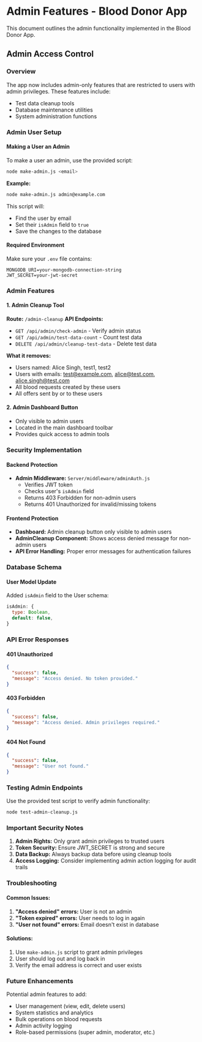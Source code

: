 # Admin Features - Blood Donor App

This document outlines the admin functionality implemented in the Blood Donor App.

## Admin Access Control

### Overview

The app now includes admin-only features that are restricted to users with admin privileges. These features include:

- Test data cleanup tools
- Database maintenance utilities
- System administration functions

### Admin User Setup

#### Making a User an Admin

To make a user an admin, use the provided script:

```bash
node make-admin.js <email>
```

**Example:**

```bash
node make-admin.js admin@example.com
```

This script will:

- Find the user by email
- Set their `isAdmin` field to `true`
- Save the changes to the database

#### Required Environment

Make sure your `.env` file contains:

```
MONGODB_URI=your-mongodb-connection-string
JWT_SECRET=your-jwt-secret
```

### Admin Features

#### 1. Admin Cleanup Tool

**Route:** `/admin-cleanup`
**API Endpoints:**

- `GET /api/admin/check-admin` - Verify admin status
- `GET /api/admin/test-data-count` - Count test data
- `DELETE /api/admin/cleanup-test-data` - Delete test data

**What it removes:**

- Users named: Alice Singh, test1, test2
- Users with emails: test@example.com, alice@test.com, alice.singh@test.com
- All blood requests created by these users
- All offers sent by or to these users

#### 2. Admin Dashboard Button

- Only visible to admin users
- Located in the main dashboard toolbar
- Provides quick access to admin tools

### Security Implementation

#### Backend Protection

- **Admin Middleware:** `Server/middleware/adminAuth.js`
  - Verifies JWT token
  - Checks user's `isAdmin` field
  - Returns 403 Forbidden for non-admin users
  - Returns 401 Unauthorized for invalid/missing tokens

#### Frontend Protection

- **Dashboard:** Admin cleanup button only visible to admin users
- **AdminCleanup Component:** Shows access denied message for non-admin users
- **API Error Handling:** Proper error messages for authentication failures

### Database Schema

#### User Model Update

Added `isAdmin` field to the User schema:

```javascript
isAdmin: {
  type: Boolean,
  default: false,
}
```

### API Error Responses

#### 401 Unauthorized

```json
{
  "success": false,
  "message": "Access denied. No token provided."
}
```

#### 403 Forbidden

```json
{
  "success": false,
  "message": "Access denied. Admin privileges required."
}
```

#### 404 Not Found

```json
{
  "success": false,
  "message": "User not found."
}
```

### Testing Admin Endpoints

Use the provided test script to verify admin functionality:

```bash
node test-admin-cleanup.js
```

### Important Security Notes

1. **Admin Rights:** Only grant admin privileges to trusted users
2. **Token Security:** Ensure JWT_SECRET is strong and secure
3. **Data Backup:** Always backup data before using cleanup tools
4. **Access Logging:** Consider implementing admin action logging for audit trails

### Troubleshooting

#### Common Issues:

1. **"Access denied" errors:** User is not an admin
2. **"Token expired" errors:** User needs to log in again
3. **"User not found" errors:** Email doesn't exist in database

#### Solutions:

1. Use `make-admin.js` script to grant admin privileges
2. User should log out and log back in
3. Verify the email address is correct and user exists

### Future Enhancements

Potential admin features to add:

- User management (view, edit, delete users)
- System statistics and analytics
- Bulk operations on blood requests
- Admin activity logging
- Role-based permissions (super admin, moderator, etc.)
